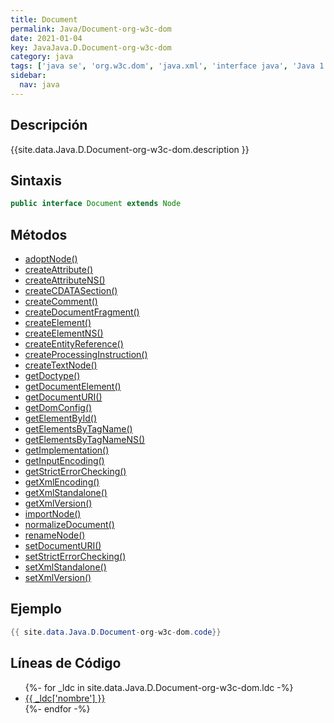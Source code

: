 ```yaml
---
title: Document
permalink: Java/Document-org-w3c-dom
date: 2021-01-04
key: JavaJava.D.Document-org-w3c-dom
category: java
tags: ['java se', 'org.w3c.dom', 'java.xml', 'interface java', 'Java 1.0']
sidebar: 
  nav: java
---
```


## Descripción
{{site.data.Java.D.Document-org-w3c-dom.description }}

## Sintaxis
~~~java
public interface Document extends Node
~~~

## Métodos
* [adoptNode()](/Java/Document-org-w3c-dom/adoptNode)
* [createAttribute()](/Java/Document-org-w3c-dom/createAttribute)
* [createAttributeNS()](/Java/Document-org-w3c-dom/createAttributeNS)
* [createCDATASection()](/Java/Document-org-w3c-dom/createCDATASection)
* [createComment()](/Java/Document-org-w3c-dom/createComment)
* [createDocumentFragment()](/Java/Document-org-w3c-dom/createDocumentFragment)
* [createElement()](/Java/Document-org-w3c-dom/createElement)
* [createElementNS()](/Java/Document-org-w3c-dom/createElementNS)
* [createEntityReference()](/Java/Document-org-w3c-dom/createEntityReference)
* [createProcessingInstruction()](/Java/Document-org-w3c-dom/createProcessingInstruction)
* [createTextNode()](/Java/Document-org-w3c-dom/createTextNode)
* [getDoctype()](/Java/Document-org-w3c-dom/getDoctype)
* [getDocumentElement()](/Java/Document-org-w3c-dom/getDocumentElement)
* [getDocumentURI()](/Java/Document-org-w3c-dom/getDocumentURI)
* [getDomConfig()](/Java/Document-org-w3c-dom/getDomConfig)
* [getElementById()](/Java/Document-org-w3c-dom/getElementById)
* [getElementsByTagName()](/Java/Document-org-w3c-dom/getElementsByTagName)
* [getElementsByTagNameNS()](/Java/Document-org-w3c-dom/getElementsByTagNameNS)
* [getImplementation()](/Java/Document-org-w3c-dom/getImplementation)
* [getInputEncoding()](/Java/Document-org-w3c-dom/getInputEncoding)
* [getStrictErrorChecking()](/Java/Document-org-w3c-dom/getStrictErrorChecking)
* [getXmlEncoding()](/Java/Document-org-w3c-dom/getXmlEncoding)
* [getXmlStandalone()](/Java/Document-org-w3c-dom/getXmlStandalone)
* [getXmlVersion()](/Java/Document-org-w3c-dom/getXmlVersion)
* [importNode()](/Java/Document-org-w3c-dom/importNode)
* [normalizeDocument()](/Java/Document-org-w3c-dom/normalizeDocument)
* [renameNode()](/Java/Document-org-w3c-dom/renameNode)
* [setDocumentURI()](/Java/Document-org-w3c-dom/setDocumentURI)
* [setStrictErrorChecking()](/Java/Document-org-w3c-dom/setStrictErrorChecking)
* [setXmlStandalone()](/Java/Document-org-w3c-dom/setXmlStandalone)
* [setXmlVersion()](/Java/Document-org-w3c-dom/setXmlVersion)

## Ejemplo
~~~java
{{ site.data.Java.D.Document-org-w3c-dom.code}}
~~~

## Líneas de Código
<ul>
{%- for _ldc in site.data.Java.D.Document-org-w3c-dom.ldc -%}
   <li>
       <a href="{{_ldc['url'] }}">{{ _ldc['nombre'] }}</a>
   </li>
{%- endfor -%}
</ul>
